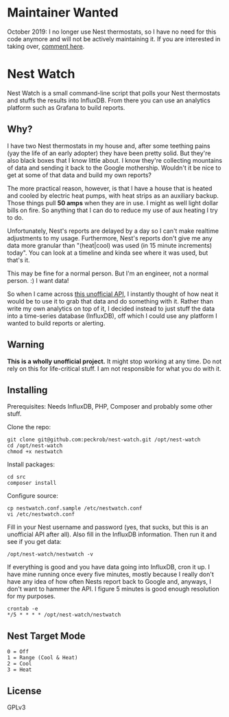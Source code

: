 # Maintainer Wanted

October 2019: I no longer use Nest thermostats, so I have no need for this code
anymore and will not be actively maintaining it. If you are interested in taking
over, [comment here](https://github.com/peckrob/nest-watch/issues/6).

# Nest Watch

Nest Watch is a small command-line script that polls your Nest thermostats and
stuffs the results into InfluxDB. From there you can use an analytics platform
such as Grafana to build reports.

## Why?

I have two Nest thermostats in my house and, after some teething pains (yay the
life of an early adopter) they have been pretty solid. But they're also black
boxes that I know little about. I know they're collecting mountains of data and
sending it back to the Google mothership. Wouldn't it be nice to get at some of
that data and build my own reports?

The more practical reason, however, is that I have a house that is heated and
cooled by electric heat pumps, with heat strips as an auxiliary backup. Those
things pull **50 amps** when they are in use. I might as well light dollar bills
on fire. So anything that I can do to reduce my use of aux heating I try to do.

Unfortunately, Nest's reports are delayed by a day so I can't make realtime
adjustments to my usage. Furthermore, Nest's reports don't give me any data more
granular than "(heat|cool) was used (in 15 minute increments) today". You can
look at a timeline and kinda see where it was used, but that's it.

This may be fine for a normal person. But I'm an engineer, not a normal
person. :) I want data!

So when I came across [this unofficial API](https://github.com/gboudreau/nest-api),
I instantly thought of how neat it would be to use it to grab that data and do
something with it. Rather than write my own analytics on top of it, I decided
instead to just stuff the data into a time-series database (InfluxDB), off which
I could use any platform I wanted to build reports or alerting.

## Warning

**This is a wholly unofficial project.** It might stop working at any time. Do
not rely on this for life-critical stuff. I am not responsible for what you do
with it.

## Installing

Prerequisites: Needs InfluxDB, PHP, Composer and probably some other stuff.

Clone the repo:

```
git clone git@github.com:peckrob/nest-watch.git /opt/nest-watch
cd /opt/nest-watch
chmod +x nestwatch
```

Install packages:

```
cd src
composer install
```

Configure source:

```
cp nestwatch.conf.sample /etc/nestwatch.conf
vi /etc/nestwatch.conf
```

Fill in your Nest username and password (yes, that sucks, but this is an
unofficial API after all). Also fill in the InfluxDB information. Then run it
and see if you get data:

```
/opt/nest-watch/nestwatch -v
```

If everything is good and you have data going into InfluxDB, cron it up. I have
mine running once every five minutes, mostly because I really don't have any
idea of how often Nests report back to Google and, anyways, I don't want to
hammer the API. I figure 5 minutes is good enough resolution for my purposes.

```
crontab -e
*/5 * * * * /opt/nest-watch/nestwatch
```

## Nest Target Mode

```
0 = Off
1 = Range (Cool & Heat)
2 = Cool
3 = Heat
```

## License

GPLv3
